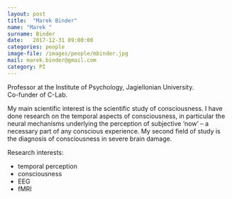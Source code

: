 ```yaml
---
layout: post
title:  "Marek Binder"
name: "Marek "
surname: Binder
date:   2017-12-31 09:00:00
categories: people
image-file: /images/people/mbinder.jpg
mail: marek.binder@gmail.com
category: PI
---
```


Professor at the Institute of Psychology, Jagiellonian University. <br> Co-funder of C-Lab.

My main scientific interest is the scientific study of consciousness. I have done research on the temporal aspects of consciousness, in particular the neural mechanisms underlying the perception of subjective ‘now’ – a necessary part of any conscious experience. My second field of study is the diagnosis of consciousness in severe brain damage.

Research interests:
* temporal perception
* consciousness
* EEG
* fMRI
